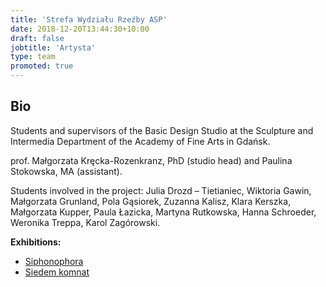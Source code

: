 ```yaml
---
title: 'Strefa Wydziału Rzeźby ASP'
date: 2018-12-20T13:44:30+10:00
draft: false
jobtitle: 'Artysta'
type: team
promoted: true
---
```


## Bio

Students and supervisors of the Basic Design Studio at the Sculpture and Intermedia Department of the Academy of Fine Arts in Gdańsk.

prof. Małgorzata Kręcka-Rozenkranz, PhD (studio head) and Paulina Stokowska, MA (assistant).

Students involved in the project: 
Julia Drozd – Tietianiec, Wiktoria Gawin, Małgorzata Grunland, Pola Gąsiorek, Zuzanna Kalisz, Klara Kerszka, Małgorzata Kupper, Paula Łazicka, Martyna Rutkowska, Hanna Schroeder, Weronika Treppa, Karol Zagórowski.

**Exhibitions:**

- [Siphonophora](/wystawy/siphonophora)
- [Siedem komnat](/wystawy/siedem-komnat)